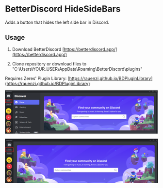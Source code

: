 # BetterDiscord HideSideBars

Adds a button that hides the left side bar in Discord.


## Usage

1. Download BetterDiscord [https://betterdiscord.app/](https://betterdiscord.app/)

2. Clone repository or download files to "C:\Users\YOUR_USER\AppData\Roaming\BetterDiscord\plugins"

Requires Zeres' Plugin Library: [https://rauenzi.github.io/BDPluginLibrary](https://rauenzi.github.io/BDPluginLibrary)

![hidebefore](/res/hidebefore.png)

![hideafter](/res/hideafter.png)